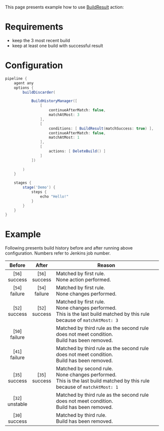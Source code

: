 This page presents example how to use [BuildResult](https://github.com/jenkinsci/build-history-manager-plugin/blob/master/src/main/java/pl/damianszczepanik/jenkins/buildhistorymanager/model/conditions/BuildResultCondition.java) action:

# Requirements
- keep the 3 most recent build
- keep at least one build with successful result

# Configuration
```groovy
pipeline {
    agent any
    options {
        buildDiscarder(

            BuildHistoryManager([
                [
                    continueAfterMatch: false,
                    matchAtMost: 3
                ],
                [
                    conditions: [ BuildResult(matchSuccess: true) ],
                    continueAfterMatch: false,
                    matchAtMost: 1
                ],
                [
                    actions: [ DeleteBuild() ]
                ]
            ])
            
        )
    }

    stages {
        stage('Demo') {
            steps {
                echo "Hello!"
            }
        }
    }
}
```

# Example

Following presents build history before and after running above configuration. Numbers refer to Jenkins job number.

| Before | After | Reason |
|-|-|-|
| <div align="center">[`56`]<br>success</div> | <div align="center">[`56`]<br>success</div> | Matched by first rule.<br>None action performed. |
| <div align="center">[`54`]<br>failure</div> | <div align="center">[`54`]<br>failure</div> | Matched by first rule.<br>None changes performed. |
| <div align="center">[`52`]<br>success</div> | <div align="center">[`52`]<br>success</div> | Matched by first rule.<br> None changes performed.<br>This is the last build matched by this rule because of `matchAtMost: 3` |
| <div align="center">[`50`]<br>failure</div> |  | Matched by third rule as the second rule does not meet condition.<br>Build has been removed. |
| <div align="center">[`41`]<br>failure</div> |  | Matched by third rule as the second rule does not meet condition.<br>Build has been removed. |
| <div align="center">[`35`]<br>success</div> | <div align="center">[`35`]<br>success</div> | Matched by second rule.<br>None changes performed.<br>This is the last build matched by this rule because of `matchAtMost: 1` |
| <div align="center">[`32`]<br>unstable</div> |  | Matched by third rule as the second rule does not meet condition.<br>Build has been removed. |
| <div align="center">[`30`]<br>success</div> |  | Matched by third rule.<br>Build has been removed. |
